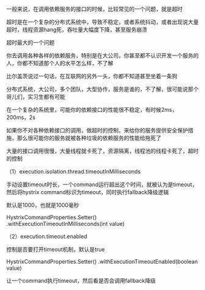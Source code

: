 
一般来说，在调用依赖服务的接口的时候，比较常见的一个问题，就是超时

超时是在一个复杂的分布式系统中，导致不稳定，或者系统抖动，或者出现说大量超时，线程资源hang死，吞吐量大幅度下降，甚至服务崩溃

超时最大的一个问题

你去调用各种各样的依赖服务，特别是在大公司，你甚至都不认识开发一个服务的人，你都不知道那个人的水平怎么样，不了解

比尔盖茨说过一句话，在互联网的另外一头，你都不知道甚至坐着一条狗

分布式系统，大公司，多个团队，大型协作，服务是谁的，不了解，很可能说那个哥儿们，实习生都有可能

在一个复杂的系统里，可能你的依赖接口的性能很不稳定，有时候2ms，200ms，2s

如果你不对各种依赖接口的调用，做超时的控制，来给你的服务提供安全保护措施，那么很可能你的服务就被各种垃圾的依赖服务的性能给拖死了

大量的接口调用很慢，大量线程就卡死了，资源隔离，线程池的线程卡死了，超时的控制

（1）execution.isolation.thread.timeoutInMilliseconds

手动设置timeout时长，一个command运行超出这个时间，就被认为是timeout，然后将hystrix command标识为timeout，同时执行fallback降级逻辑

默认是1000，也就是1000毫秒

HystrixCommandProperties.Setter()
   .withExecutionTimeoutInMilliseconds(int value)

（2）execution.timeout.enabled

控制是否要打开timeout机制，默认是true

HystrixCommandProperties.Setter()
   .withExecutionTimeoutEnabled(boolean value)

让一个command执行timeout，然后看是否会调用fallback降级
